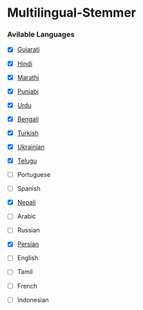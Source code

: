 # Multilingual-Stemmer

### Avilable Languages

- [x] [Gujarati](/MultilingualStemmer/Languages/Gujarati/README.md)
- [x] [Hindi](/MultilingualStemmer/Languages/Hindi/README.md)
- [x] [Marathi](/MultilingualStemmer/Languages/Marathi/README.md)
- [x] [Punjabi](/MultilingualStemmer/Languages/Punjabi/README.md)
- [x] [Urdu](/MultilingualStemmer/Languages/Urdu/README.md)
- [x] [Bengali](/MultilingualStemmer/Languages/Bengali/README.md)
- [X] [Turkish](/MultilingualStemmer/Languages/Turkish/README.md)
- [x] [Ukrainian](/MultilingualStemmer/Languages/Ukrainian/README.md)
- [X] [Telugu](/MultilingualStemmer/Languages/Telugu/README.md)
- [ ] Portuguese
- [ ] Spanish
- [x] [Nepali](/MultilingualStemmer/Languages/Nepali/README.md)
- [ ] Arabic
- [ ] Russian
- [X] [Persian](/MultilingualStemmer/Languages/Persian/README.md)
- [ ] English
- [ ] Tamil
- [ ] French
- [ ] Indonesian


